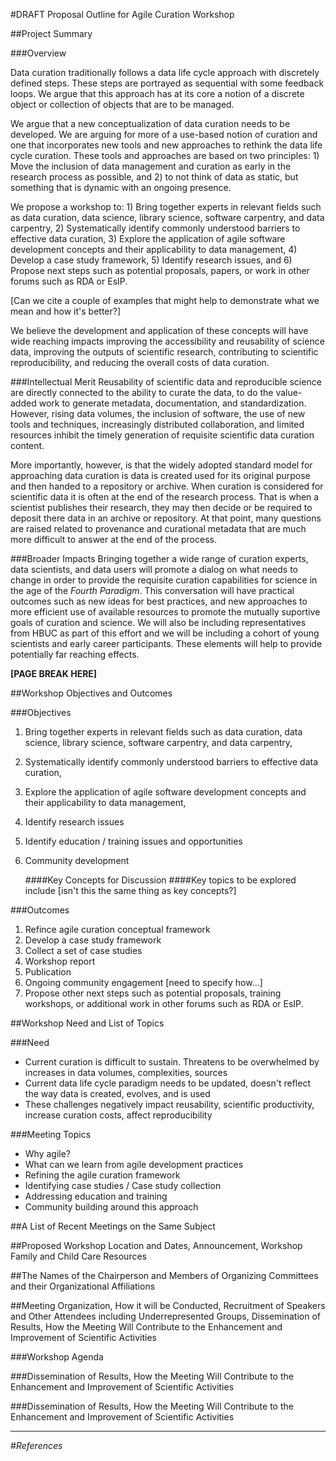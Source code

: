 #DRAFT Proposal Outline for Agile Curation Workshop

##Project Summary

###Overview

Data curation traditionally follows a data life cycle approach with discretely defined steps. These steps are portrayed as sequential with some feedback loops. We argue that this approach has at its core a notion of a discrete object or collection of objects that are to be managed. 

We argue that a new conceptualization of data curation needs to be developed. We are arguing for more of a use-based notion of curation and one that incorporates new tools and new approaches to rethink the data life cycle curation. These tools and approaches are based on two principles: 1) Move the inclusion of data management and curation as early in the research process as possible, and 2) to not think of data as static, but something that is dynamic with an ongoing presence.

We propose a workshop to: 1) Bring together experts in relevant fields such as data curation, data science, library science, software carpentry, and data carpentry, 2) Systematically identify commonly understood barriers to effective data curation, 3) Explore the application of agile software development concepts and their applicability to data management, 4) Develop a case study framework, 5) Identify research issues, and 6) Propose next steps such as potential proposals, papers, or work in other forums such as RDA or EsIP.

[Can we cite a couple of examples that might help to demonstrate what we mean and how it's better?]

We believe the development and application of these concepts will have wide reaching impacts improving the accessibility and reusability of science data, improving the outputs of scientific research, contributing to scientific reproducibility, and reducing the overall costs of data curation.

###Intellectual Merit
Reusability of scientific data and reproducible science are directly connected to the ability to curate the data, to do the value-added work to generate metadata, documentation, and standardization. However, rising data volumes, the inclusion of software, the use of new tools and techniques, increasingly distributed collaboration, and limited resources inhibit the timely generation of requisite scientific data curation content.

More importantly, however, is that the widely adopted standard model for approaching data curation is data is created used for its original purpose and then handed to a repository or archive. When curation is considered for scientific data it is often at the end of the research process. That is when a scientist publishes their research, they may then decide or be required to deposit there data in an archive or repository. At that point, many questions are raised related to provenance and curational metadata that are much more difficult to answer at the end of the process.

###Broader Impacts
Bringing together a wide range of curation experts, data scientists, and data users will promote a dialog on what needs to change in order to provide the requisite curation capabilities for science in the age of the *Fourth Paradigm*. This conversation will have practical outcomes such as new ideas for best practices, and new approaches to more efficient use of available resources to promote the mutually suportive goals of curation and science. We will also be including representatives from HBUC as part of this effort and we will be including a cohort of young scientists and early career participants. These elements will help to provide potentially far reaching effects.

**[PAGE BREAK HERE]**

##Workshop Objectives and Outcomes

###Objectives
1. Bring together experts in relevant fields such as data curation, data science, library science, software carpentry, and data carpentry, 
2. Systematically identify commonly understood barriers to effective data curation, 
3. Explore the application of agile software development concepts and their applicability to data management, 
4. Identify research issues
5. Identify education / training issues and opportunities
6. Community development
 
    ####Key Concepts for Discussion
    ####Key topics to be explored include [isn't this the same thing as key concepts?]

###Outcomes
1. Refince agile curation conceptual framework
2. Develop a case study framework
2. Collect a set of case studies
3. Workshop report
4. Publication
5. Ongoing community engagement [need to specify how...]
6. Propose other next steps such as potential proposals, training workshops, or additional work in other forums such as RDA or EsIP.

##Workshop Need and List of Topics

###Need
* Current curation is difficult to sustain. Threatens to be overwhelmed by increases in data volumes, complexities, sources
* Current data life cycle paradigm needs to be updated, doesn't reflect the way data is created, evolves, and is used
* These challenges negatively impact reusability, scientific productivity, increase curation costs, affect reproducibility

###Meeting Topics
* Why agile?
* What can we learn from agile development practices
* Refining the agile curation framework
* Identifying case studies / Case study collection
* Addressing education and training
* Community building around this approach

##A List of Recent Meetings on the Same Subject

##Proposed Workshop Location and Dates, Announcement, Workshop Family and Child Care Resources

##The Names of the Chairperson and Members of Organizing Committees and their Organizational Affiliations

##Meeting Organization, How it will be Conducted, Recruitment of Speakers and Other Attendees including Underrepresented Groups, Dissemination of Results, How the Meeting Will Contribute to the Enhancement and Improvement of Scientific Activities

###Workshop Agenda

###Dissemination of Results, How the Meeting Will Contribute to the Enhancement and Improvement of Scientific Activities

###Dissemination of Results, How the Meeting Will Contribute to the Enhancement and Improvement of Scientific Activities

___


#*References*
